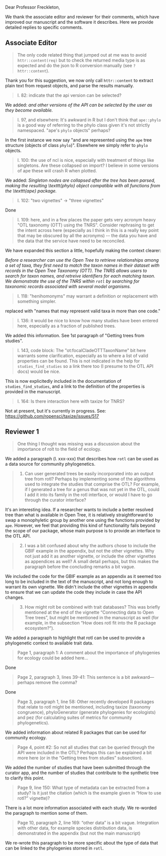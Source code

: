 Dear Professor Freckleton,

We thank the associate editor and reviewer for their comments, which have
improved our manuscript and the software it describes. Here we provide detailed
replies to specific comments.

## Associate Editor

>The only code related thing that jumped out at me was to avoid
>`httr::content(req)` but to check the returned media type is as
>expected and do the json to R conversion manually (see
>`?httr::content`).

Thank you for this suggestion, we now only call `httr::content` to extract plain
text from request objects, and parse the results manually.

> l. 82: indicate that the api version can be selected?

We added: _and other versions of the API can be selected by the user as they
become available._

> l. 97, and elsewhere: It's awkward in R but I don't think that
>`ape::phylo` is a good way of referring to the phylo class given it's
>not strictly namespaced.  "ape's `phylo` objects" perhaps?

In the first instance we now say "and are represented using the `ape` tree structure
(objects of class `phylo`)". Elsewhere we simply refer to `phylo` objects.

>l. 100: the use of ncl is nice, especially with treatment of things
>like singletons.  Are these collapsed on import?  I believe in some
>versions of ape these will crash R when plotted.

We added: _Singleton nodes are collapsed after the tree has been parsed, making
the resulting \texttt{phylo} object compatible with all functions from the
\texttt{ape} package._

>l. 102: "two vignettes" -> "three vignettes"

Done

>l. 109: here, and in a few places the paper gets very acronym heavy
>"OTL taxonomy (OTT) using the TNRS".  Consider rephrasing to get the
>intent across here (especially as I think in this is a really key
>point that may be obscured by all the acronyms) -- the data you have
>and the data that the service have need to be reconciled.

We have expanded this section a little, hopefully making the context clearer:

_Before a researcher can use the Open Tree to retrieve relationships among a set
of taxa, they first need to match the taxon names in their dataset with records
in the Open Tree Taxonomy (OTT). The TNRS allows users to search for taxon
names, and retreive identifiers for each matching taxon. We demonstrate the use
of the TNRS within `rotl` by searching for taxonomic records associated
with several model organisms._


>l. 118: "henihomonyms" may warrant a definition or replacement with
>something simpler.

replaced with "names that may represent valid taxa in more than one code."

>l. 136: it would be nice to know how many studies have been entered
>here, especially as a fraction of published trees.

We added this information. See 1st paragraph of "Getting trees from studies".

>l. 143, code block: The "ot:focalCladeOTTTaxonName" bit here warrants
>some clarification, especially as to where a list of valid properties
>can be found.  This is not indicated in the help for
>`studies_find_studies` so a link there too (I presume to the OTL API
>docs) would be nice.

This is now explicitedly included in the documentation of
`studies_find_studies`, and a link to the definition of the properties is
provided in the manuscript.

>l. 164: Is there interaction here with taxize for TNRS?

Not at present, but it's currently in progress. See:
https://github.com/ropensci/taxize/issues/517

## Reviewer 1

> One thing I thought was missing was a discussion about the importance of rolt
> to the field of ecology.

We added a paragraph (l. xxx-xxx) that describes how `rotl` can be used as a
data source for community phylogenetics.

> 1) Can user generated trees be easily incorporated into an output tree from
> rotl? Perhaps by implementing some of the algorithms used to integrate the
> studies that comprise the OTL? For example, if I generated a tree for a genus
> that was not yet in the OTL, could I add it into its family in the rotl
> interface, or would I have to go through the curator interface?

It's an interesting idea. If a researcher wants to include a better resolved
tree than what is available in Open Tree, it is relatively straightforward to
swap a monophyletic group by another one using the functions provided by
`ape`. However, we feel that providing this kind of functionality falls beyond the
scope of our package, whose main purpose is to provide an interface to the OTL
API.

> 2) I was a bit confused about why the authors chose to include the GBIF
> example in the appendix, but not the other vignettes. Why not just add it as
> another vignette, or include the other vignettes as appendices as well? A
> small detail perhaps, but this makes the paragraph before the concluding
> remarks a bit vague.

We included the code for the GBIF example as an appendix as it seemed too long
to be included in the text of the manuscript, and not long enough to warrant its
own vignette. We didn't include the other vignettes in appendix to ensure that
we can update the code they include in case the API changes.

> 3) How might rolt be combined with trait databases? This was briefly mentioned
> at the end of the vignette “Connecting data to Open Tree trees”, but might be
> mentioned in the manuscript as well (for example, in the subsection “How does
> rotl fit into the R package ecosystem?”).

We added a paragraph to highlight that rotl can be used to provide a
phylogenetic context to available trait data.

> Page 1, paragraph 1: A comment about the importance of phylogenies for ecology
> could be added here…

Done

> Page 2, paragraph 3, lines 39-41: This sentence is a bit awkward—perhaps
> remove the comma?

Done

> Page 3, paragraph 1, line 58: Other recently developed R packages that relate
> to rotl might be mentioned, including taxize (taxonomy congruence),
> phyloGenerator (generate phylogenies for ecologists) and pez (for calculating
> suites of metrics for community phylogenetics).

We added information about related R packages that can be used for community
ecology.

> Page 4, point #2: So not all studies that can be queried through the API were
> included in the OTL? Perhaps this can be explained a bit more here (or in the
> “Getting trees from studies” subsection).

We added the number of studies that have been submitted through the curator
app, and the number of studies that contribute to the synthetic tree to clarify
this point.

> Page 9, line 150: What type of metadata can be extracted from a study? Is it
> just the citation (which is the example given in “How to use rotl?” vignette)?

There is a lot more information associated with each study. We re-worded the
paragraph to mention some of them.

> Page 10, paragraph 2, line 169: “other data” is a bit vague. Integration with
> other data, for example species distribution data, is demonstrated in the
> appendix (but not the main manuscript)

We re-wrote this paragraph to be more specific about the type of data that can
be linked to the phylogenies storred in `rotl`.
